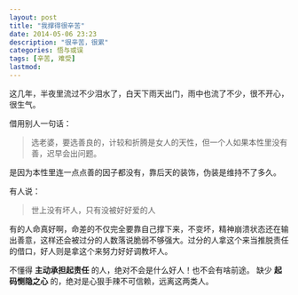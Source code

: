 ```yaml
---
layout: post
title: "我撑得很辛苦"
date: 2014-05-06 23:23
description: "很辛苦，很累"
categories: 悟与或误
tags: [辛苦, 难受]
lastmod: 
--- 
```


这几年，半夜里流过不少泪水了，白天下雨天出门，雨中也流了不少，很不开心，很生气。


借用别人一句话：

> 选老婆，要选善良的，计较和折腾是女人的天性，但一个人如果本性里没有善，迟早会出问题。

是因为本性里连一点点善的因子都没有，靠后天的装饰，伪装是维持不了多久。


有人说：

> 世上没有坏人，只有没被好好爱的人

有的人命真好啊，命差的不仅完全要靠自己撑下来，不变坏，精神崩溃状态还在输出善意，这样还会被过分的人数落说脆弱不够强大。过分的人拿这个来当推脱责任的借口，好人则是拿这个来努力好好调教坏人。

不懂得 **主动承担起责任** 的人，绝对不会是什么好人！也不会有啥前途。
缺少 **起码恻隐之心** 的，绝对是心狠手辣不可信赖，远离这两类人。
